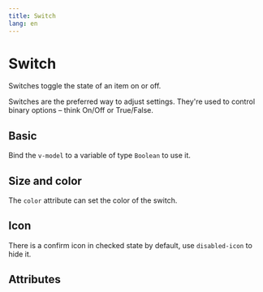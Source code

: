 ```yaml
---
title: Switch
lang: en
---
```


<script setup lang="ts">
  import props from "../../../example/switch/description/en-props.ts";
</script>


# Switch

Switches toggle the state of an item on or off.

Switches are the preferred way to adjust settings. They're used to control binary options – think On/Off or True/False.

## Basic

Bind the `v-model` to a variable of type `Boolean` to use it.

<demo src="../../../example/switch/basic.vue"></demo>

## Size and color

The `color` attribute can set the color of the switch.

<demo src="../../../example/switch/size-color.vue"></demo>

## Icon

There is a confirm icon in checked state by default, use `disabled-icon` to hide it.

<demo src="../../../example/switch/icon.vue"></demo>

## Attributes
<table-block type="propsZh" :data="props"></table-block>
